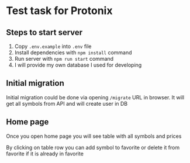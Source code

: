 # Test task for Protonix

## Steps to start server

1. Copy ``.env.example`` into `.env` file
2. Install dependencies with `npm install` command
3. Run server with `npm run start` command
4. I will provide my own database I used for developing

## Initial migration

Initial migration could be done via opening `/migrate` URL in browser. It will get all symbols from API and will create
user in DB

## Home page

Once you open home page you will see table with all symbols and prices

By clicking on table row you can add symbol to favorite or delete it from favorite if it is already in favorite


